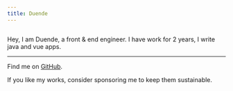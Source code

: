 ```yaml
---
title: Duende
---
```


<script setup lang="ts">
import avatar from '~/assets/avatar2.jpg' 
</script>

<p align="center">
<img :src="avatar" rounded-full w-80px h-80px/>
</p>

Hey, I am Duende, a front & end engineer. I have work for 2 years, I write java
and vue apps.

***

Find me on [GitHub](https://github.com/dud9).

If you like my works, consider sponsoring me to keep them sustainable.
